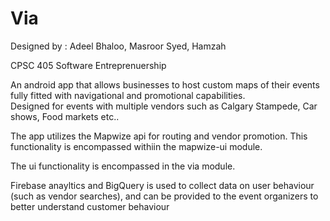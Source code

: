 # Via
Designed by : Adeel Bhaloo, Masroor Syed, Hamzah 

CPSC 405 Software Entreprenuership 

An android app that allows businesses to host custom maps of their events fully fitted with navigational and promotional capabilities.    
Designed for events with multiple vendors such as Calgary Stampede, Car shows, Food markets etc..

The app utilizes the Mapwize api for routing and vendor promotion. This functionality is encompassed withiin the mapwize-ui module.

The ui functionality is encompassed in the via module. 

Firebase anayltics and BigQuery is used to collect data on user behaviour (such as vendor searches), and can be provided to the event organizers to better understand customer behaviour 

